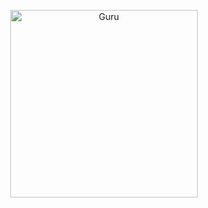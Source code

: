 <p align="center">  
  <a href="https://youtu.be/WcA7GZuaN0A">
    <img alt="Guru" height="300" src="https://ibb.co/5hMZZL3](https://i.ibb.co/JjBZZHT/240-F-558486301-9-ZBz-P8x-XEJ3-DADa2p-YO2-Sbk0-XLpi1hm-W.webp)https://i.ibb.co/JjBZZHT/240-F-558486301-9-ZBz-P8x-XEJ3-DADa2p-YO2-Sbk0-XLpi1hm-W.webp">
